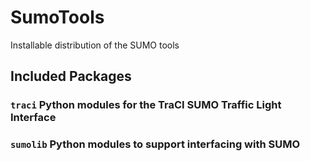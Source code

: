 # SumoTools
Installable distribution of the SUMO tools

## Included Packages
### `traci` Python modules for the TraCI SUMO Traffic Light Interface

### `sumolib` Python modules to support interfacing with SUMO
